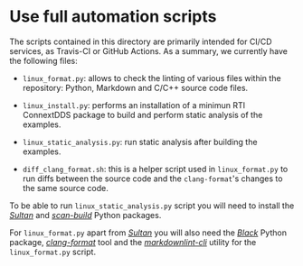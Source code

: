 # Use full automation scripts

The scripts contained in this directory are primarily intended for CI/CD
services, as Travis-CI or GitHub Actions. As a summary, we currently have the
following files:

-   `linux_format.py`: allows to check the linting of various files within the
    repository: Python, Markdown and C/C++ source code files.

-   `linux_install.py`: performs an installation of a minimun RTI ConnextDDS
    package to build and perform static analysis of the examples.

-   `linux_static_analysis.py`: run static analysis after building the examples.

-   `diff_clang_format.sh`: this is a helper script used in `linux_format.py` to
    run diffs between the source code and the `clang-format`'s changes to the same
    source code.

To be able to run `linux_static_analysis.py` script you will need to install the
[*Sultan*] and [*scan-build*] Python packages.

For `linux_format.py` apart from [*Sultan*] you will also need the [*Black*]
Python package, [*clang-format*] tool and the [*markdownlint-cli*] utility for
the `linux_format.py` script.

[*Sultan*]: https://pypi.org/project/sultan/
[*scan-build*]: https://pypi.org/project/scan-build/
[*clang-format*]: https://pypi.org/project/clang-format/9.0.0/
[*Black*]: https://pypi.org/project/black/
[*markdownlint-cli*]: https://www.npmjs.com/package/markdownlint-cli/v/0.23.1
